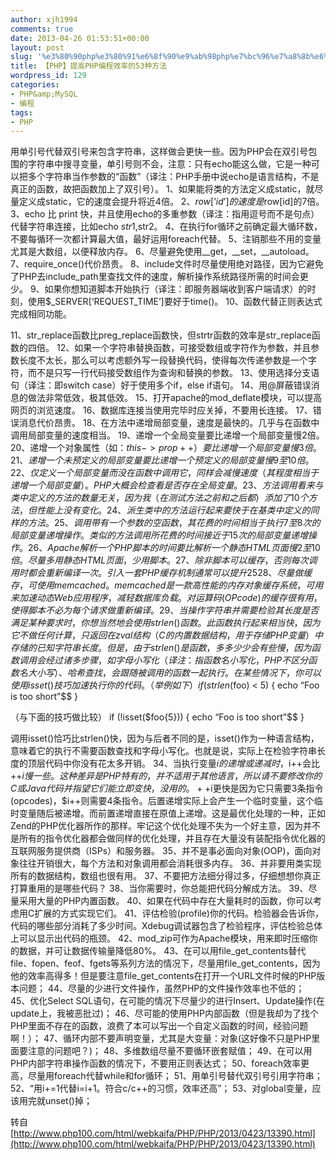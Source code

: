 ```yaml
---
author: xjh1994
comments: true
date: 2013-04-26 01:53:51+00:00
layout: post
slug: '%e3%80%90php%e3%80%91%e6%8f%90%e9%ab%98php%e7%bc%96%e7%a8%8b%e6%95%88%e7%8e%87%e7%9a%8453%e7%a7%8d%e6%96%b9%e6%b3%95'
title: 【PHP】提高PHP编程效率的53种方法
wordpress_id: 129
categories:
- PHP&amp;MySQL
- 编程
tags:
- PHP
---
```




用单引号代替双引号来包含字符串，这样做会更快一些。因为PHP会在双引号包围的字符串中搜寻变量，单引号则不会，注意：只有echo能这么做，它是一种可以把多个字符串当作参数的“函数”（译注：PHP手册中说echo是语言结构，不是真正的函数，故把函数加上了双引号）。
1、如果能将类的方法定义成static，就尽量定义成static，它的速度会提升将近4倍。
2、$row[’id’] 的速度是$row[id]的7倍。
3、echo 比 print 快，并且使用echo的多重参数（译注：指用逗号而不是句点）代替字符串连接，比如echo $str1,$str2。
4、在执行for循环之前确定最大循环数，不要每循环一次都计算最大值，最好运用foreach代替。
5、注销那些不用的变量尤其是大数组，以便释放内存。
6、尽量避免使用__get，__set，__autoload。
7、require_once()代价昂贵。
8、include文件时尽量使用绝对路径，因为它避免了PHP去include_path里查找文件的速度，解析操作系统路径所需的时间会更少。
9、如果你想知道脚本开始执行（译注：即服务器端收到客户端请求）的时刻，使用$_SERVER[‘REQUEST_TIME’]要好于time()。
10、函数代替正则表达式完成相同功能。

11、str_replace函数比preg_replace函数快，但strtr函数的效率是str_replace函数的四倍。
12、如果一个字符串替换函数，可接受数组或字符作为参数，并且参数长度不太长，那么可以考虑额外写一段替换代码，使得每次传递参数是一个字符，而不是只写一行代码接受数组作为查询和替换的参数。
13、使用选择分支语句（译注：即switch case）好于使用多个if，else if语句。
14、用@屏蔽错误消息的做法非常低效，极其低效。
15、打开apache的mod_deflate模块，可以提高网页的浏览速度。
16、数据库连接当使用完毕时应关掉，不要用长连接。
17、错误消息代价昂贵。
18、在方法中递增局部变量，速度是最快的。几乎与在函数中调用局部变量的速度相当。
19、递增一个全局变量要比递增一个局部变量慢2倍。
20、递增一个对象属性（如：$this->prop++）要比递增一个局部变量慢3倍。
21、递增一个未预定义的局部变量要比递增一个预定义的局部变量慢9至10倍。
22、仅定义一个局部变量而没在函数中调用它，同样会减慢速度（其程度相当于递增一个局部变量）。PHP大概会检查看是否存在全局变量。
23、方法调用看来与类中定义的方法的数量无关，因为我（在测试方法之前和之后都）添加了10个方法，但性能上没有变化。
24、派生类中的方法运行起来要快于在基类中定义的同样的方法。
25、调用带有一个参数的空函数，其花费的时间相当于执行7至8次的局部变量递增操作。类似的方法调用所花费的时间接近于15次的局部变量递增操作。
26、Apache解析一个PHP脚本的时间要比解析一个静态HTML页面慢2至10倍。尽量多用静态HTML页面，少用脚本。
27、除非脚本可以缓存，否则每次调用时都会重新编译一次。引入一套PHP缓存机制通常可以提升25%至100%的性能，以免除编译开销。
28、尽量做缓存，可使用memcached。memcached是一款高性能的内存对象缓存系统，可用来加速动态Web应用程序，减轻数据库负载。对运算码 (OP code)的缓存很有用，使得脚本不必为每个请求做重新编译。
29、当操作字符串并需要检验其长度是否满足某种要求时，你想当然地会使用strlen()函数。此函数执行起来相当快，因为它不做任何计算，只返回在zval结构（C的内置数据结构，用于存储PHP变量）中存储的已知字符串长度。但是，由于strlen()是函数，多多少少会有些慢，因为函数调用会经过诸多步骤，如字母小写化（译注：指函数名小写化，PHP不区分函数名大小写）、哈希查找，会跟随被调用的函数一起执行。在某些情况下，你可以使用isset()技巧加速执行你的代码。
（举例如下）
if (strlen($foo) < 5) { echo “Foo is too short”$$ }

（与下面的技巧做比较）
if (!isset($foo{5})) { echo “Foo is too short”$$ }

调用isset()恰巧比strlen()快，因为与后者不同的是，isset()作为一种语言结构，意味着它的执行不需要函数查找和字母小写化。也就是说，实际上在检验字符串长度的顶层代码中你没有花太多开销。
34、当执行变量$i的递增或递减时，$i++会比++$i慢一些。这种差异是PHP特有的，并不适用于其他语言，所以请不要修改你的C或Java代码并指望它们能立即变快，没用的。++$i更快是因为它只需要3条指令(opcodes)，$i++则需要4条指令。后置递增实际上会产生一个临时变量，这个临时变量随后被递增。而前置递增直接在原值上递增。这是最优化处理的一种，正如Zend的PHP优化器所作的那样。牢记这个优化处理不失为一个好主意，因为并不是所有的指令优化器都会做同样的优化处理，并且存在大量没有装配指令优化器的互联网服务提供商（ISPs）和服务器。
35、并不是事必面向对象(OOP)，面向对象往往开销很大，每个方法和对象调用都会消耗很多内存。
36、并非要用类实现所有的数据结构，数组也很有用。
37、不要把方法细分得过多，仔细想想你真正打算重用的是哪些代码？
38、当你需要时，你总能把代码分解成方法。
39、尽量采用大量的PHP内置函数。
40、如果在代码中存在大量耗时的函数，你可以考虑用C扩展的方式实现它们。
41、评估检验(profile)你的代码。检验器会告诉你，代码的哪些部分消耗了多少时间。Xdebug调试器包含了检验程序，评估检验总体上可以显示出代码的瓶颈。
42、mod_zip可作为Apache模块，用来即时压缩你的数据，并可让数据传输量降低80%。
43、在可以用file_get_contents替代file、fopen、feof、fgets等系列方法的情况下，尽量用file_get_contents，因为他的效率高得多！但是要注意file_get_contents在打开一个URL文件时候的PHP版本问题；
44、尽量的少进行文件操作，虽然PHP的文件操作效率也不低的；
45、优化Select SQL语句，在可能的情况下尽量少的进行Insert、Update操作(在update上，我被恶批过)；
46、尽可能的使用PHP内部函数（但是我却为了找个PHP里面不存在的函数，浪费了本可以写出一个自定义函数的时间，经验问题啊！）；
47、循环内部不要声明变量，尤其是大变量：对象(这好像不只是PHP里面要注意的问题吧？)；
48、多维数组尽量不要循环嵌套赋值；
49、在可以用PHP内部字符串操作函数的情况下，不要用正则表达式；
50、foreach效率更高，尽量用foreach代替while和for循环；
51、用单引号替代双引号引用字符串；
52、“用i+=1代替i=i+1。符合c/c++的习惯，效率还高”；
53、对global变量，应该用完就unset()掉；



转自[http://www.php100.com/html/webkaifa/PHP/PHP/2013/0423/13390.html](http://www.php100.com/html/webkaifa/PHP/PHP/2013/0423/13390.html)



